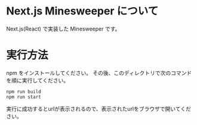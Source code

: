 # Next.js Minesweeper について
Next.js(React) で実装した Minesweeper です。

# 実行方法
npm をインストールしてください。
その後、このディレクトリで次のコマンドを順に実行してください。
```
npm run build
npm run start
```
実行に成功するとurlが表示されるので、表示されたurlをブラウザで開いてください。